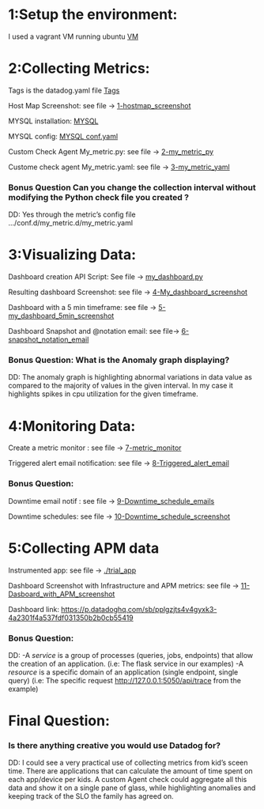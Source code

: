 # 1:Setup the environment:
  I used a vagrant VM running ubuntu
  [VM](./Vagrant_VM.png)

# 2:Collecting Metrics:
  Tags is the datadog.yaml file [Tags](./tags_datadog_yaml.png)
  
  Host Map Screenshot: see file -> [1-hostmap_screenshot](./1-hostmap_screenshot.png)

  MYSQL installation: [MYSQL](./mysql.png)
  
  MYSQL config: [MYSQL conf.yaml](./mysql_conf.yaml)
  
  Custom Check Agent My_metric.py: see file -> [2-my_metric_py](./2-my_metric_py.png)
  
  Custome check agent My_metric.yaml: see file -> [3-my_metric_yaml](./3-my_metric_yaml.png)

  ### Bonus Question Can you change the collection interval without modifying the Python check file you created ?
  DD: Yes through the metric’s config file …/conf.d/my_metric.d/my_metric.yaml

# 3:Visualizing Data:
  Dashboard creation API Script: See file -> [my_dashboard.py](./my_dashboard.py)
  
  Resulting dashboard Screenshot: see file -> [4-My_dashboard_screenshot](./4-My_dashboard_screenshot.png)

  Dashboard with a 5 min timeframe: see file -> [5-my_dashboard_5min_screenshot](./5-my_dashboard_5min_screenshot.png)

  Dashboard Snapshot and @notation email: see file-> [6-snapshot_notation_email](./6-snapshot_notation_email.png)

  ### Bonus Question: What is the Anomaly graph displaying? 
  DD: The anomaly graph is highlighting abnormal variations in data value as compared to the majority of values in the given interval. In my case it highlights spikes in cpu   utilization for the given timeframe.

# 4:Monitoring Data:
  Create a metric monitor : see file -> [7-metric_monitor](./7-metric_monitor.png)

  Triggered alert email notification: see file -> [8-Triggered_alert_email](./8-Triggered_alert_email.png)

  ### Bonus Question: 
  Downtime email notif : see file -> [9-Downtime_schedule_emails](./9-Downtime_schedule_emails.png)
  
  Downtime schedules: see file -> [10-Downtime_schedule_screenshot](./10-Downtime_schedule_screenshot.png)

 # 5:Collecting APM data
  Instrumented app: see file -> [./trial_app](trial_app.py)
  
  Dashboard Screenshot with Infrastructure and APM metrics: see file -> [11-Dasboard_with_APM_screenshot](./11-Dasboard_with_APM_screenshot.png)
  
  Dashboard link: https://p.datadoghq.com/sb/pplgzjts4v4gyxk3-4a2301f4a537fdf031350b2b0cb55419
  
  ### Bonus Question: 
  DD: -A *service* is a group of processes \(queries, jobs, endpoints) that allow the creation of an application. \(i.e: The flask service in our examples)
      -A *resource* is a specific domain of an application \(single endpoint, single query) \(i.e: The specific request http://127.0.0.1:5050/api/trace from the example)

# Final Question:
  ### Is there anything creative you would use Datadog for? 
  DD: I could see a very practical use of collecting metrics from kid’s sceen time. There are applications that can calculate the amount of time spent on each app/device per   kids. A custom Agent check could aggregate all this data and show it on a single pane of glass, while highlighting anomalies and keeping track of the SLO the family has       agreed on.


